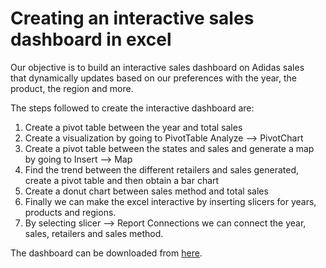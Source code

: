 # Creating an interactive sales dashboard in excel

Our objective is to build an interactive sales dashboard on Adidas sales that dynamically updates based on our preferences with the year, the product, the region and more.  

The steps followed to create the interactive dashboard are:

1. Create a pivot table between the year and total sales
2. Create a visualization by going to PivotTable Analyze --> PivotChart
3. Create a pivot table between the states and sales and generate a map by going to Insert --> Map
4. Find the trend between the different retailers and sales generated, create a pivot table and then obtain a bar chart
5. Create a donut chart between sales method and total sales
6. Finally we can make the excel interactive by inserting slicers for years, products and regions.
7. By selecting slicer --> Report Connections we can connect the year, sales, retailers and sales method.

The dashboard can be downloaded from <a href="https://docs.google.com/spreadsheets/d/1pLMQQ8G074lXioHr74Q62ODVol-BbxjO/edit?usp=share_link&ouid=104973142209078855674&rtpof=true&sd=true" target="_blank">here</a>.
